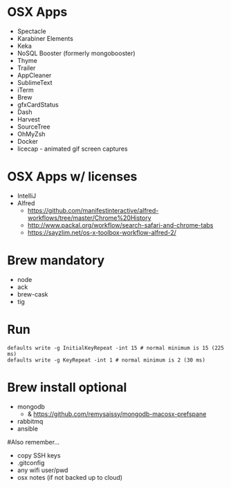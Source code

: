 # OSX Apps
- Spectacle
- Karabiner Elements
- Keka
- NoSQL Booster (formerly mongobooster)
- Thyme
- Trailer
- AppCleaner
- SublimeText
- iTerm
- Brew
- gfxCardStatus
- Dash
- Harvest
- SourceTree
- OhMyZsh
- Docker
- licecap - animated gif screen captures

# OSX Apps w/ licenses
- IntelliJ
- Alfred
    - https://github.com/manifestinteractive/alfred-workflows/tree/master/Chrome%20History
    - http://www.packal.org/workflow/search-safari-and-chrome-tabs
    - https://sayzlim.net/os-x-toolbox-workflow-alfred-2/

# Brew mandatory
- node
- ack
- brew-cask
- tig

# Run
```
defaults write -g InitialKeyRepeat -int 15 # normal minimum is 15 (225 ms)
defaults write -g KeyRepeat -int 1 # normal minimum is 2 (30 ms)
```

# Brew install optional
- mongodb
    - & https://github.com/remysaissy/mongodb-macosx-prefspane
- rabbitmq
- ansible


#Also remember...
- copy SSH keys
- .gitconfig
- any wifi user/pwd
- osx notes (if not backed up to cloud)

